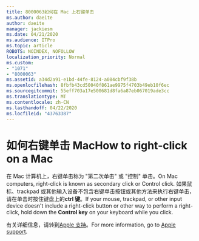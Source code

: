 ```yaml
---
title: 8000063如何在 Mac 上右键单击
ms.author: daeite
author: daeite
manager: jackiesm
ms.date: 04/21/2020
ms.audience: ITPro
ms.topic: article
ROBOTS: NOINDEX, NOFOLLOW
localization_priority: Normal
ms.custom:
- "1071"
- "8000063"
ms.assetid: a34d2a91-e1bd-44fe-8124-a084cbf9f38b
ms.openlocfilehash: 8fbfb43cd50040f861ae9975f4703b49eb10f6ec
ms.sourcegitcommit: 55eff703a17e500681d8fa6a87eb067019ade3cc
ms.translationtype: MT
ms.contentlocale: zh-CN
ms.lasthandoff: 04/22/2020
ms.locfileid: "43763387"
---
```

# <a name="how-to-right-click-on-a-mac"></a><span data-ttu-id="e774c-102">如何右键单击 Mac</span><span class="sxs-lookup"><span data-stu-id="e774c-102">How to right-click on a Mac</span></span>

<span data-ttu-id="e774c-103">在 Mac 计算机上，右键单击称为 "第二次单击" 或 "控制" 单击。</span><span class="sxs-lookup"><span data-stu-id="e774c-103">On Mac computers, right-click is known as secondary click or Control click.</span></span> <span data-ttu-id="e774c-104">如果鼠标、trackpad 或其他输入设备不包含右键单击按钮或其他方法来执行右键单击，请在单击时按住键盘上的**ctrl 键**。</span><span class="sxs-lookup"><span data-stu-id="e774c-104">If your mouse, trackpad, or other input device doesn't include a right-click button or other way to perform a right-click, hold down the **Control key** on your keyboard while you click.</span></span>
  
<span data-ttu-id="e774c-105">有关详细信息，请转到[Apple 支持](https://go.microsoft.com/fwlink/?linkid=2022220&amp;clcid=0x409)。</span><span class="sxs-lookup"><span data-stu-id="e774c-105">For more information, go to [Apple support](https://go.microsoft.com/fwlink/?linkid=2022220&amp;clcid=0x409).</span></span>
  